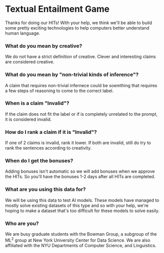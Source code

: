 # Textual Entailment Game

Thanks for doing our HITs! With your help, we think we'll be able to build some pretty exciting technologies to help computers better understand human language.

### What do you mean by creative?
We do not have a strict definition of creative. Clever and interesting claims are considered creative.

### What do you mean by "non-trivial kinds of inference"?
A claim that requires non-trivial infernece could be soemthing that requires a few steps of reasoning to come to the correct label.

### When is a claim "Invalid"?
If the claim does not fit the label or if is completely unrelated to the prompt, it is considered invalid.

### How do I rank a claim if it is "Invalid"?
If one of 2 claims is invalid, rank it lower. If both are invalid, still do try to rank the sentences according to creativity.

### When do I get the bonuses?
Adding bonuses isn't automatic so we will add bonuses when we approve the HITs. So you'll have the bonuses 1-2 days after all HITs are completed. 

### What are you using this data for?
We will be using this data to test AI models. These models have managed to mostly solve existing datasets of this type and so with your help, we're hoping to make a dataset that's too difficult for these models to solve easily.

### Who are you?
We are busy graduate students with the Bowman Group, a subgroup of the ML<sup>2</sup> group at New York University Center for Data Science. We are also affiliated with the NYU Departments of Computer Science, and Linguistics.